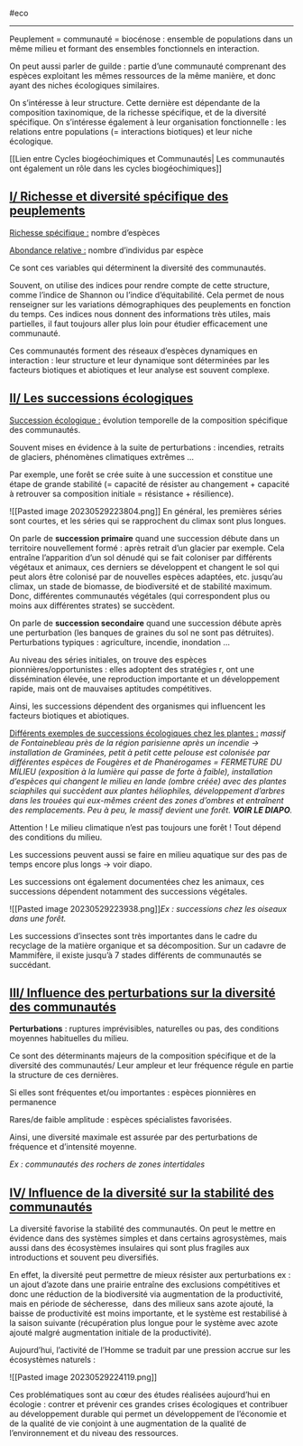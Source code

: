 #eco 
___

Peuplement = communauté = biocénose : ensemble de populations dans un même milieu et formant des ensembles fonctionnels en interaction.

On peut aussi parler de guilde : partie d’une communauté comprenant des espèces exploitant les mêmes ressources de la même manière, et donc ayant des niches écologiques similaires.

On s’intéresse à leur structure. Cette dernière est dépendante de la composition taxinomique, de la richesse spécifique, et de la diversité spécifique. On s’intéresse également à leur organisation fonctionnelle : les relations entre populations (= interactions biotiques) et leur niche écologique.

[[Lien entre Cycles biogéochimiques et Communautés| Les communautés ont également un rôle dans les cycles biogéochimiques]]

## <u>I/ Richesse et diversité spécifique des peuplements</u>

<u>Richesse spécifique :</u> nombre d’espèces

<u>Abondance relative :</u> nombre d’individus par espèce

Ce sont ces variables qui déterminent la diversité des communautés.

Souvent, on utilise des indices pour rendre compte de cette structure, comme l’indice de Shannon ou l’indice d’équitabilité. Cela permet de nous renseigner sur les variations démographiques des peuplements en fonction du temps. Ces indices nous donnent des informations très utiles, mais partielles, il faut toujours aller plus loin pour étudier efficacement une communauté.

Ces communautés forment des réseaux d’espèces dynamiques en interaction : leur structure et leur dynamique sont déterminées par les facteurs biotiques et abiotiques et leur analyse est souvent complexe.

## <u>II/ Les successions écologiques</u>

<u>Succession écologique :</u> évolution temporelle de la composition spécifique des communautés.

Souvent mises en évidence à la suite de perturbations : incendies, retraits de glaciers, phénomènes climatiques extrêmes …

Par exemple, une forêt se crée suite à une succession et constitue une étape de grande stabilité (= capacité de résister au changement + capacité à retrouver sa composition initiale = résistance + résilience).

![[Pasted image 20230529223804.png]] En général, les premières séries sont courtes, et les séries qui se rapprochent du climax sont plus longues.

On parle de **succession primaire** quand une succession débute dans un territoire nouvellement formé : après retrait d’un glacier par exemple. Cela entraîne l’apparition d’un sol dénudé qui se fait coloniser par différents végétaux et animaux, ces derniers se développent et changent le sol qui peut alors être colonisé par de nouvelles espèces adaptées, etc. jusqu’au climax, un stade de biomasse, de biodiversité et de stabilité maximum. Donc, différentes communautés végétales (qui correspondent plus ou moins aux différentes strates) se succèdent.

On parle de **succession secondaire** quand une succession débute après une perturbation (les banques de graines du sol ne sont pas détruites). Perturbations typiques : agriculture, incendie, inondation …

Au niveau des séries initiales, on trouve des espèces pionnières/opportunistes : elles adoptent des stratégies r, ont une dissémination élevée, une reproduction importante et un développement rapide, mais ont de mauvaises aptitudes compétitives.

Ainsi, les successions dépendent des organismes qui influencent les facteurs biotiques et abiotiques.

<u>Différents exemples de successions écologiques chez les plantes :</u> *massif de Fontainebleau près de la région parisienne après un incendie -> installation de Graminées, petit à petit cette pelouse est colonisée par différentes espèces de Fougères et de Phanérogames = FERMETURE DU MILIEU (exposition à la lumière qui passe de forte à faible), installation d’espèces qui changent le milieu en lande (ombre créée) avec des plantes sciaphiles qui succèdent aux plantes héliophiles, développement d’arbres dans les trouées qui eux-mêmes créent des zones d’ombres et entraînent des remplacements. Peu à peu, le massif devient une forêt. **VOIR LE DIAPO**.*

Attention ! Le milieu climatique n’est pas toujours une forêt ! Tout dépend des conditions du milieu.

Les successions peuvent aussi se faire en milieu aquatique sur des pas de temps encore plus longs -> voir diapo.

Les successions ont également documentées chez les animaux, ces successions dépendent notamment des successions végétales.

![[Pasted image 20230529223938.png]]*Ex : successions chez les oiseaux dans une forêt.*

Les successions d’insectes sont très importantes dans le cadre du recyclage de la matière organique et sa décomposition. Sur un cadavre de Mammifère, il existe jusqu’à 7 stades différents de communautés se succédant.

## <u>III/ Influence des perturbations sur la diversité des communautés</u>

**Perturbations** : ruptures imprévisibles, naturelles ou pas, des conditions moyennes habituelles du milieu.

Ce sont des déterminants majeurs de la composition spécifique et de la diversité des communautés/ Leur ampleur et leur fréquence régule en partie la structure de ces dernières.

Si elles sont fréquentes et/ou importantes : espèces pionnières en permanence

Rares/de faible amplitude : espèces spécialistes favorisées.

Ainsi, une diversité maximale est assurée par des perturbations de fréquence et d’intensité moyenne.

*Ex : communautés des rochers de zones intertidales*

## <u>IV/ Influence de la diversité sur la stabilité des communautés</u>

La diversité favorise la stabilité des communautés. On peut le mettre en évidence dans des systèmes simples et dans certains agrosystèmes, mais aussi dans des écosystèmes insulaires qui sont plus fragiles aux introductions et souvent peu diversifiés.

En effet, la diversité peut permettre de mieux résister aux perturbations ex : un ajout d’azote dans une prairie entraîne des exclusions compétitives et donc une réduction de la biodiversité via augmentation de la productivité, mais en période de sécheresse,  dans des milieux sans azote ajouté, la baisse de productivité est moins importante, et le système est restabilisé à la saison suivante (récupération plus longue pour le système avec azote ajouté malgré augmentation initiale de la productivité).

Aujourd’hui, l’activité de l’Homme se traduit par une pression accrue sur les écosystèmes naturels :

![[Pasted image 20230529224119.png]]

Ces problématiques sont au cœur des études réalisées aujourd’hui en écologie : contrer et prévenir ces grandes crises écologiques et contribuer au développement durable qui permet un développement de l’économie et de la qualité de vie conjoint à une augmentation de la qualité de l’environnement et du niveau des ressources.
